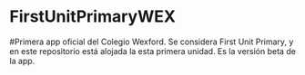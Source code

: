 # FirstUnitPrimaryWEX

#Primera app oficial del Colegio Wexford.
Se considera First Unit Primary, y en este repositorio está alojada la esta primera unidad. Es la versión beta de la app. 


